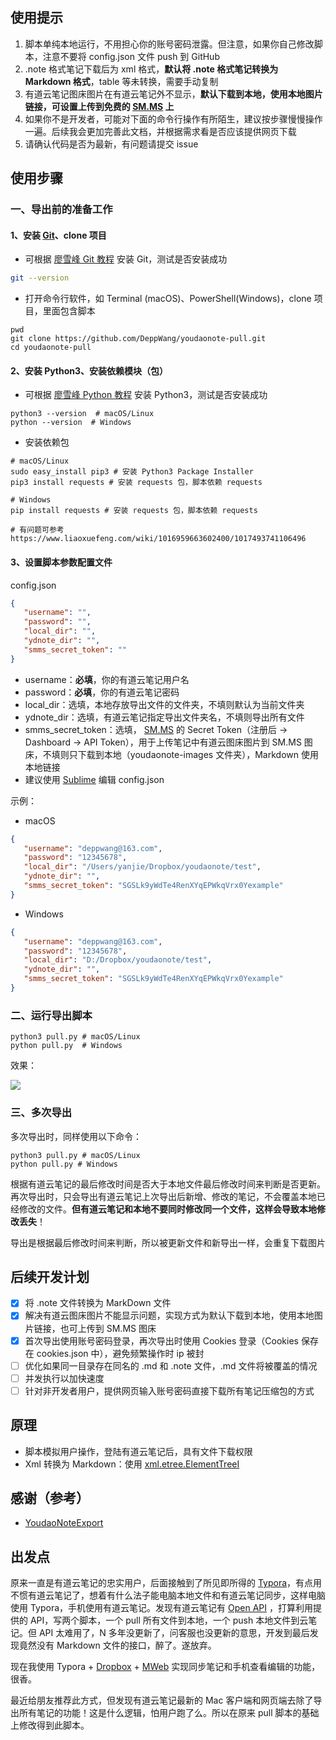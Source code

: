 ## 使用提示

1. 脚本单纯本地运行，不用担心你的账号密码泄露。但注意，如果你自己修改脚本，注意不要将 config.json 文件 push 到 GitHub
2. .note 格式笔记下载后为 xml 格式，**默认将 .note 格式笔记转换为 Markdown 格式**，table 等未转换，需要手动复制
3. 有道云笔记图床图片在有道云笔记外不显示，**默认下载到本地，使用本地图片链接，可设置上传到免费的 [SM.MS](https://sm.ms) 上**
4. 如果你不是开发者，可能对下面的命令行操作有所陌生，建议按步骤慢慢操作一遍。后续我会更加完善此文档，并根据需求看是否应该提供网页下载
6. 请确认代码是否为最新，有问题请提交 issue

## 使用步骤

<!--针对普通用户-->

### 一、导出前的准备工作

#### 1、安装  [Git](https://git-scm.com/downloads)、clone 项目

- 可根据 [廖雪峰 Git 教程](https://www.liaoxuefeng.com/wiki/896043488029600/896067074338496) 安装 Git，测试是否安装成功

```sh
git --version
```

- 打开命令行软件，如 Terminal (macOS)、PowerShell(Windows)，clone 项目，里面包含脚本

```shell
pwd
git clone https://github.com/DeppWang/youdaonote-pull.git
cd youdaonote-pull
```

#### 2、安装 Python3、安装依赖模块（包）

- 可根据 [廖雪峰 Python 教程](https://www.liaoxuefeng.com/wiki/1016959663602400/1016959856222624) 安装 Python3，测试是否安装成功

```shell
python3 --version  # macOS/Linux
python --version  # Windows
```

- 安装依赖包

```shell
# macOS/Linux
sudo easy_install pip3 # 安装 Python3 Package Installer
pip3 install requests # 安装 requests 包，脚本依赖 requests
```

```shell
# Windows
pip install requests # 安装 requests 包，脚本依赖 requests

# 有问题可参考 https://www.liaoxuefeng.com/wiki/1016959663602400/1017493741106496
```

#### 3、设置脚本参数配置文件

config.json

```json
{
   "username": "",
   "password": "",
   "local_dir": "",
   "ydnote_dir": "",
   "smms_secret_token": ""
}
```

* username：**必填**，你的有道云笔记用户名
* password：**必填**，你的有道云笔记密码
* local_dir：选填，本地存放导出文件的文件夹，不填则默认为当前文件夹
* ydnote_dir：选填，有道云笔记指定导出文件夹名，不填则导出所有文件
* smms_secret_token：选填， [SM.MS](https://sm.ms) 的 Secret Token（注册后 -> Dashboard -> API Token），用于上传笔记中有道云图床图片到 SM.MS 图床，不填则只下载到本地（youdaonote-images 文件夹），Markdown 使用本地链接
* 建议使用 [Sublime](https://www.sublimetext.com/3) 编辑 config.json

示例：

- macOS

```json
{
   "username": "deppwang@163.com",
   "password": "12345678",
   "local_dir": "/Users/yanjie/Dropbox/youdaonote/test",
   "ydnote_dir": "",
   "smms_secret_token": "SGSLk9yWdTe4RenXYqEPWkqVrx0Yexample"
}
```

- Windows

```json
{
   "username": "deppwang@163.com",
   "password": "12345678",
   "local_dir": "D:/Dropbox/youdaonote/test",
   "ydnote_dir": "",
   "smms_secret_token": "SGSLk9yWdTe4RenXYqEPWkqVrx0Yexample"
}
```

###  二、运行导出脚本

```shell
python3 pull.py # macOS/Linux
python pull.py  # Windows
```

效果：

![](https://deppwang.oss-cn-beijing.aliyuncs.com/blog/2020-06-09-130325.jpg)

<!--[](https://deppwang.oss-cn-beijing.aliyuncs.com/blog/2020-06-07-140101.jpg)-->

### 三、多次导出

多次导出时，同样使用以下命令：

```shell
python3 pull.py # macOS/Linux
python pull.py # Windows
```

根据有道云笔记的最后修改时间是否大于本地文件最后修改时间来判断是否更新。再次导出时，只会导出有道云笔记上次导出后新增、修改的笔记，不会覆盖本地已经修改的文件。**但有道云笔记和本地不要同时修改同一个文件，这样会导致本地修改丢失**！

导出是根据最后修改时间来判断，所以被更新文件和新导出一样，会重复下载图片

## 后续开发计划

- [x] 将 .note 文件转换为 MarkDown 文件
- [x] 解决有道云图床图片不能显示问题，实现方式为默认下载到本地，使用本地图片链接，也可上传到 SM.MS 图床
- [x] 首次导出使用账号密码登录，再次导出时使用 Cookies 登录（Cookies 保存在 cookies.json 中），避免频繁操作时 ip 被封
- [ ] 优化如果同一目录存在同名的 .md 和 .note 文件，.md 文件将被覆盖的情况
- [ ] 并发执行以加快速度
- [ ] 针对非开发者用户，提供网页输入账号密码直接下载所有笔记压缩包的方式

## 原理

- 脚本模拟用户操作，登陆有道云笔记后，具有文件下载权限
- Xml 转换为 Markdown：使用 [xml.etree.ElementTreeI](http://docs.python.org/3.7/library/xml.etree.elementtree.html)

## 感谢（参考）

- [YoudaoNoteExport](https://github.com/wesley2012/YoudaoNoteExport)

## 出发点

原来一直是有道云笔记的忠实用户，后面接触到了所见即所得的 [Typora](https://typora.io/)，有点用不惯有道云笔记了，想着有什么法子能电脑本地文件和有道云笔记同步，这样电脑使用 Typora，手机使用有道云笔记。发现有道云笔记有 [Open API](http://note.youdao.com/open/developguide.html) ，打算利用提供的 API，写两个脚本，一个 pull 所有文件到本地，一个 push 本地文件到云笔记。但 API 太难用了，N 多年没更新了，问客服也没更新的意思，开发到最后发现竟然没有 Markdown 文件的接口，醉了。遂放弃。

现在我使用 Typora + [Dropbox](https://www.dropbox.com/) + [MWeb](https://www.mweb.im/) 实现同步笔记和手机查看编辑的功能，很香。

最近给朋友推荐此方式，但发现有道云笔记最新的 Mac 客户端和网页端去除了导出所有笔记的功能！这是什么逻辑，怕用户跑了么。所以在原来 pull 脚本的基础上修改得到此脚本。
